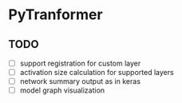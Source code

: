 # PyTranformer

## TODO
- [ ] support registration for custom layer
- [ ] activation size calculation for supported layers
- [ ] network summary output as in keras
- [ ] model graph visualization
